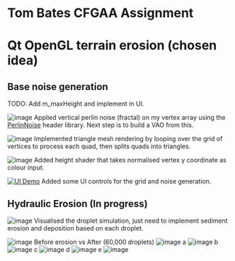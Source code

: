 # Tom Bates CFGAA Assignment

# Qt OpenGL terrain erosion (chosen idea)

## Base noise generation
TODO: Add m_maxHeight and implement in UI.


![image](https://github.com/user-attachments/assets/c4078c79-37fa-4614-a425-e48d06364d7a)
Applied vertical perlin noise (fractal) on my vertex array using the [PerlinNoise](https://github.com/Reputeless/PerlinNoise) header library. Next step is to build a VAO from this.



![image](https://github.com/user-attachments/assets/2b8ff2f1-6c0c-489e-90a9-5c6d2fc40d3d)
Implemented triangle mesh rendering by looping over the grid of vertices to process each quad, then splits quads into triangles.



![image](https://github.com/user-attachments/assets/a18b0b55-aa3d-4e60-bcf3-327040691784)
Added height shader that takes normalised vertex y coordinate as colour input.


[![UI Demo](https://markdown-videos-api.jorgenkh.no/url?url=https%3A%2F%2Fwww.youtube.com%2Fwatch%3Fv%3D9tNtFw8fZuY)](https://www.youtube.com/watch?v=9tNtFw8fZuY)
Added some UI controls for the grid and noise generation.


## Hydraulic Erosion (In progress)
![image](https://github.com/user-attachments/assets/4f1f47f2-3d0e-45a0-9554-4e8daba467b4)
Visualised the droplet simulation, just need to implement sediment erosion and deposition based on each droplet.  

![image](https://github.com/user-attachments/assets/2fb6b1c4-df21-4d7a-bfe2-fa17dcf5c523)
Before erosion vs After (60,000 droplets)
![image](https://github.com/user-attachments/assets/c88e3eb1-f9b6-4e23-9254-c05388783a32)
a
![image](https://github.com/user-attachments/assets/53ca2209-a1e3-4ce5-855c-c18be3e1ca36)
b
![image](https://github.com/user-attachments/assets/67506bf6-6e21-4120-aa27-a4ba704f5d58)
c
![image](https://github.com/user-attachments/assets/30562422-bf93-496a-9cb7-0e3a4e85cfc3)
d
![image](https://github.com/user-attachments/assets/184b0d1a-5e41-4898-9798-0c4e3de05720)
e
![image](https://github.com/user-attachments/assets/29075580-eec0-4aa5-a0e2-4ad942ba1665)

